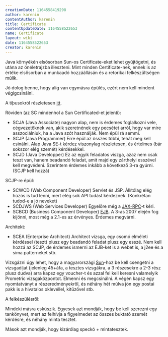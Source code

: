 ```yaml
---
creationDate: 1164558419298 
author: karenin 
contentAuthor: karenin 
title: Certificate 
contentUpdateDate: 1164558522653 
name: Certificate 
layout: wiki 
date: 1164558522653 
creator: karenin 
---
```

Java környékén elsősorban Sun-os Certificate-eket lehet gyűjtögetni, és utána az önéletrajzba illeszteni. Mint minden Certificate-nek, ennek is az értéke elsősorban a munkaadó hozzáállásán és a retorikai felkészültségen múlik.

Jó dolog benne, hogy alig van egymásra épülés, ezért nem kell mindent végigcsinálni.

A tíþusokról részletesen [itt](http://www.sun.com/training/certification/java/index.xml).

Röviden (az SC mindenhol a Sun Certificated-et jelenti):

*   SCJA (Java Associate) nagyon alap, nem is érdemes foglalkozni vele, cégvezetőknek van, akik szeretnének egy pecsétet arról, hogy var mire asszociálniuk, ha a Java szót használják. Nem épül rá semmi.
*   SCJP (Java Programmer)  Erre épül az összes többi, tehát meg kell csinálni. Alap Java SE-t kérdez viszonylag részletesen, és értelmes (bár sokszor elég szemét) kérdésekkel.
*   SCJD (Java Developper) Ez az egyik feladatos viszga, azaz nem csak teszt van, hanem beadandó feladat, amit majd egy zárthelyi esszével kell megvédeni. Szerintem érdemes inkább a következő 3-ra gyúrni. (SCJP kell hozzá)

 

SCJP-re épül:
*   SCWCD (Web Component Developer) Servlet és JSP. Állítólag elég húzós is tud lenni, mert elég sok API tudást kérdeznek. (Konkrétan tudod-e a jó neveket)
*   SCDJWS (Web Services Developer) Egyelőre még a [JAX-RPC](JAX-RPC.html)-t kéri.
*   SCBCD (Business Component Developer) [EJB](EJB.html). A 3-as 2007 elején fog kijönni, most még a 2.1-es az érvényes. Érdemes megvárni.



Architekt:
*   SCEA (Enterprise Architect) Architect vizsga, egy csomó elméleti kérdéssel (teszt) plusz egy beadandó feladat plusz egy esszé. Nem kell hozzá az SCJP, de érdemes ismerni az EJB-ket is a webet is, a j2ee és a sima patterneket stb.



Vizsgázni úgy lehet, hogy a magyarországi [Sun](Sun.html)-hoz be kell csengetni a vizsgadíjat (jelenleg 45+áfa, a tesztes vizsgákra, a 3 részesekre a 2-3 rész plusz dudva) arra kapsz egy voucher-t és azzal fel kell keresni valamelyik Prometric vizsgaközpontot. Elmenni és megcsinálni. A végén kapsz egy nyomtatványt a részeredményekről, és néhány hét múlva jön egy postai pakk is a hivatalos oklevéllel, kitűzővel stb.



A felkészülésről:

Mindeki másra esküszik. Egyesek azt mondják, hogy be kell szerezni egy tankönyvet, mert az felhívja a figyelmedet az összes buktató szemét kérdésre, és néhány minta tesztet.

Mások azt mondják, hogy kizárólag speckó + mintatesztek.
